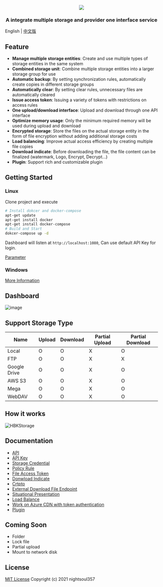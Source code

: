 <div align="center">
  <a href="https://github.com/nightsoul357/HBKStorage">
    <img src="https://user-images.githubusercontent.com/48483566/142714588-b05aac2a-2b12-40d8-be59-e32a885b56b2.png">
  </a>
  <h3 align="center">
    A integrate multiple storage and provider one interface service
  </h3>
</div>

English | [中文版](https://github.com/nightsoul357/HBK-Storage/blob/master/Docs/README-中文版.md)

## Feature

-   **Manage multiple storage entities**: Create and use multiple types of storage entities in the same system
-   **Combined storage unit**: Combine multiple storage entities into a larger storage group for use
-   **Automatic backup**: By setting synchronization rules, automatically create copies in different storage groups
-   **Automatically clear**: By setting clear rules, unnecessary files are automatically cleared
-   **Issue access token**: Issuing a variety of tokens with restrictions on access rules
-   **One upload/download interface**: Upload and download through one API interface
-   **Optimize memory usage**: Only the minimum required memory will be used during upload and download
-   **Encrypted storage**: Store the files on the actual storage entity in the form of file encryption without adding additional storage costs
-   **Load balancing**: Improve actual access efficiency by creating multiple file copies
-   **Download indicate**: Before downloading the file, the file content can be finalized (watermark, Logo, Encrypt, Decrypt...)
-   **Plugin**: Support rich and customizable plugin


## Getting Started

### Linux

Clone project and execute

```bash
# Install dokcer and docker-compose
apt-get update
apt-get install docker
apt-get install docker-compose
# Build and Start
dokcer-compose up -d
```

Dashboard will listen at `http://localhost:1080`, Can use default API Key for login.

[Parameter](https://github.com/nightsoul357/HBK-Storage/blob/master/Docs/Install%20Document(Linux).md)

### Windows

[More Information](https://github.com/nightsoul357/HBK-Storage/blob/develop/Docs/Install%20Document(Windows).md)

## Dashboard

![image](https://user-images.githubusercontent.com/48483566/142719301-f0de6c6f-c94a-4341-8e02-59310873dbf8.png)

## Support Storage Type

| Name | Upload | Download | Partial Upload | Partial Download |
| -------- | -------- | -------- | -------- | -------- |
| Local | O | O | X | O |
| FTP | O | O | X | X |
| Google Drive | O | O | X | O |
| AWS S3 | O | O | X | O |
| Mega | O | O | X | O |
| WebDAV | O | O | X | O |

## How it works

![HBKStorage](https://user-images.githubusercontent.com/48483566/142716208-c8c86813-eeda-47d5-a6b8-77a5f8d3eead.png)

## Documentation

- [API](https://app.swaggerhub.com/apis-docs/nightsoul357/hbk-storage_api/v1)
- [API Key](https://github.com/nightsoul357/HBK-Storage/blob/develop/Docs/API%20Key.md)
- [Storage Credential](https://github.com/nightsoul357/HBK-Storage/blob/develop/Docs/Storage%20Credential.md)
- [Policy Rule](https://github.com/nightsoul357/HBK-Storage/blob/develop/Docs/Policy%20Rule.md)
- [File Access Token](https://github.com/nightsoul357/HBK-Storage/blob/develop/Docs/File%20Access%20Token.md)
- [Donwload Indicate](https://github.com/nightsoul357/HBK-Storage/blob/develop/Docs/Donwload%20Indicate.md)
- [Crtpto](https://github.com/nightsoul357/HBK-Storage/blob/develop/Docs/Crypto.md)
- [External Download File Endpoint](https://github.com/nightsoul357/HBK-Storage/blob/develop/Docs/External%20Download%20File%20Endpoint.md)
- [Situational Presentation](https://github.com/nightsoul357/HBK-Storage/blob/develop/Docs/Situational%20Presentation.md)
- [Load Balance]()
- [Work on Azure CDN with token authentication]()
- [Plugin]()

## Coming Soon

- Folder
- Lock file
- Partial upload
- Mount to network disk

## License

[MIT License](https://github.com/nightsoul357/HBK-Storage/blob/master/LICENSE) Copyright (c) 2021 nightsoul357
